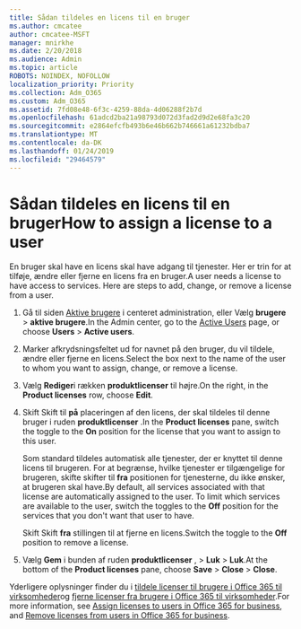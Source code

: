 ```yaml
---
title: Sådan tildeles en licens til en bruger
ms.author: cmcatee
author: cmcatee-MSFT
manager: mnirkhe
ms.date: 2/20/2018
ms.audience: Admin
ms.topic: article
ROBOTS: NOINDEX, NOFOLLOW
localization_priority: Priority
ms.collection: Adm_O365
ms.custom: Adm_O365
ms.assetid: 7fd08e48-6f3c-4259-88da-4d06288f2b7d
ms.openlocfilehash: 61adcd2ba21a98793d072d3fad2d9d2e68fa3c20
ms.sourcegitcommit: e2864efcfb493b6e46b662b746661a61232bdba7
ms.translationtype: MT
ms.contentlocale: da-DK
ms.lasthandoff: 01/24/2019
ms.locfileid: "29464579"
---
```

# <a name="how-to-assign-a-license-to-a-user"></a><span data-ttu-id="61049-102">Sådan tildeles en licens til en bruger</span><span class="sxs-lookup"><span data-stu-id="61049-102">How to assign a license to a user</span></span>

<span data-ttu-id="61049-p101">En bruger skal have en licens skal have adgang til tjenester. Her er trin for at tilføje, ændre eller fjerne en licens fra en bruger.</span><span class="sxs-lookup"><span data-stu-id="61049-p101">A user needs a license to have access to services. Here are steps to add, change, or remove a license from a user.</span></span>
  
1. <span data-ttu-id="61049-105">Gå til siden [Aktive brugere](https://go.microsoft.com/fwlink/p/?linkid=834822) i centeret administration, eller Vælg **brugere** \> **aktive brugere**.</span><span class="sxs-lookup"><span data-stu-id="61049-105">In the Admin center, go to the [Active Users](https://go.microsoft.com/fwlink/p/?linkid=834822) page, or choose **Users** \> **Active users**.</span></span>
    
2. <span data-ttu-id="61049-106">Marker afkrydsningsfeltet ud for navnet på den bruger, du vil tildele, ændre eller fjerne en licens.</span><span class="sxs-lookup"><span data-stu-id="61049-106">Select the box next to the name of the user to whom you want to assign, change, or remove a license.</span></span>
    
3. <span data-ttu-id="61049-107">Vælg **Rediger**i rækken **produktlicenser** til højre.</span><span class="sxs-lookup"><span data-stu-id="61049-107">On the right, in the **Product licenses** row, choose **Edit**.</span></span>
    
4. <span data-ttu-id="61049-108">Skift Skift til **på** placeringen af den licens, der skal tildeles til denne bruger i ruden **produktlicenser** .</span><span class="sxs-lookup"><span data-stu-id="61049-108">In the **Product licenses** pane, switch the toggle to the **On** position for the license that you want to assign to this user.</span></span> 
    
    <span data-ttu-id="61049-p102">Som standard tildeles automatisk alle tjenester, der er knyttet til denne licens til brugeren. For at begrænse, hvilke tjenester er tilgængelige for brugeren, skifte skifter til **fra** positionen for tjenesterne, du ikke ønsker, at brugeren skal have.</span><span class="sxs-lookup"><span data-stu-id="61049-p102">By default, all services associated with that license are automatically assigned to the user. To limit which services are available to the user, switch the toggles to the **Off** position for the services that you don't want that user to have.</span></span> 
    
    <span data-ttu-id="61049-111">Skift Skift **fra** stillingen til at fjerne en licens.</span><span class="sxs-lookup"><span data-stu-id="61049-111">Switch the toggle to the **Off** position to remove a license.</span></span> 
    
5. <span data-ttu-id="61049-112">Vælg **Gem** i bunden af ruden **produktlicenser** , \> **Luk** \> **Luk**.</span><span class="sxs-lookup"><span data-stu-id="61049-112">At the bottom of the **Product licenses** pane, choose **Save** \> **Close** \> **Close**.</span></span>
    
<span data-ttu-id="61049-113">Yderligere oplysninger finder du i [tildele licenser til brugere i Office 365 til virksomheder](https://support.office.com/article/997596b5-4173-4627-b915-36abac6786dc)og [fjerne licenser fra brugere i Office 365 til virksomheder](https://support.office.com/article/9b497c85-d0a4-4735-80fa-d3565bc05bd1).</span><span class="sxs-lookup"><span data-stu-id="61049-113">For more information, see [Assign licenses to users in Office 365 for business](https://support.office.com/article/997596b5-4173-4627-b915-36abac6786dc), and [Remove licenses from users in Office 365 for business](https://support.office.com/article/9b497c85-d0a4-4735-80fa-d3565bc05bd1).</span></span>
  

